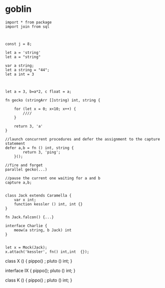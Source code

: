 # goblin
```
import * from package
import join from sql



const j = 8;

let a = 'string'
let a = "string"

var a string;
let a string = "44";
let a int = 3



let a = 3, b=a*2, c float = a;

fn gecko (stringArr []string) int, string {

	for (let x = 0; x<10; x++) {
		////
	}

	return 3, 'a'
}

//launch concurrent procedures and defer the assignment to the capture statement
defer a,b = fn () int, string {
		return 3, 'ping';
	}();

//fire and forget
parallel gecko(...)

//pause the current one waiting for a and b
capture a,b;


class Jack extends Caramella {
	var x int;
	function kessler () int, int {}
}

fn Jack.falcon() {...}

interface Charlie {
	meow(a string, b Jack) int
}


let x = Mock(Jack);
x.attach('kessler', fn() int,int  {});
```


class X () {
    pippo() ;
    pluto () int;
}

interface IX {
    pippo();
    pluto () int;
}

class K () {
    pippo() ;
    pluto () int;
}
